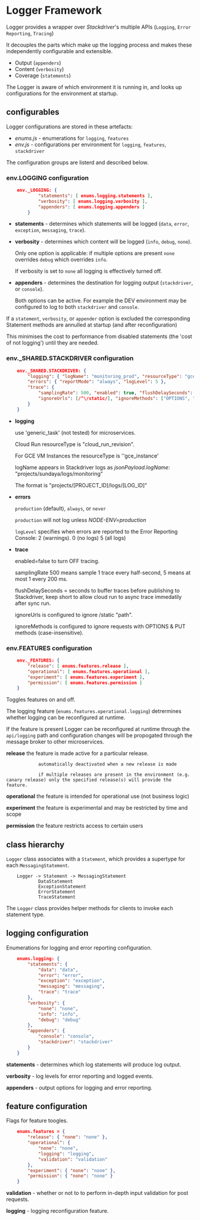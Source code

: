 # Logger Framework 
Logger provides a wrapper over _Stackdriver_'s multiple APIs (`Logging`, `Error Reporting`, `Tracing`)

It decouples the parts which make up the logging process and makes these independently configurable and extensible.
- Output (`appenders`)
- Content (`verbosity`)
- Coverage (`statements`)

The Logger is aware of which environment it is running in, and looks up configurations for the environment at startup.

## configurables
Logger configurations are stored in these artefacts:

- _enums.js_   -   enumerations for   `logging`, `features`
- _env.js_     -   configurations per environment for  `logging`, `features`, `stackdriver` 

The configuration groups are listerd and described below.

### env.LOGGING configuration
```json
    env._LOGGING: {
            "statements": [ enums.logging.statements ],
            "verbosity": [ enums.logging.verbosity ],
            "appenders": [ enums.logging.appenders ]
        }
```
- __statements__    - determines which statements will be logged (`data`, `error`, `exception`, `messaging`, `trace`). 

- __verbosity__     - determines which content will be logged (`info`, `debug`, `none`). 

    Only one option is applicable: if multiple options are present `none` overrides `debug` which overrides `info`.

    If verbosity is set to `none` all logging is effectively turned off.
    
- __appenders__     - determines the destination for logging output (`stackdriver`, or `console`).
                    
    Both options can be active. For example the DEV environment may be configured to log to both `stackdriver` and `console`.

If a `statement`, `verbosity`, or `appender` option is excluded the corresponding Statement methods are annulled at startup (and after reconfiguration)

This minimises the cost to performance from disabled statements (the 'cost of not logging') until they are needed.


### env._SHARED.STACKDRIVER configuration
```json
    env._SHARED.STACKDRIVER: {
        "logging": { "logName": "monitoring_prod", "resourceType": "gce_instance" },  
        "errors": { "reportMode": "always", "logLevel": 5 },                          
        "trace": {
            "samplingRate": 500, "enabled": true, "flushDelaySeconds": 1,             
            "ignoreUrls": [/^\/static/], "ignoreMethods": ["OPTIONS", "PUT"]        
        }
    }
```
- __logging__   
    
    use 'generic_task' (not tested) for microservices. 
                
    Cloud Run resourceType is "cloud_run_revision".

    For GCE VM Instances the resourceType is ''gce_instance'

    logName appears in Stackdriver logs as _jsonPayload.logName_: "projects/sundaya/logs/monitoring"

    The format is "projects/[PROJECT_ID]/logs/[LOG_ID]"

- __errors__    
    
    `production` (default), `always`, or `never` 

    `production` will not log unless _NODE-ENV=production_

    `logLevel` specifies when errors are reported to the Error Reporting Console: 2 (warnings). 0 (no logs) 5 (all logs)      

- __trace__     

    enabled=false to turn OFF tracing. 

    samplingRate 500 means sample 1 trace every half-second, 5 means at most 1 every 200 ms. 

    flushDelaySeconds = seconds to buffer traces before publishing to Stackdriver, keep short to allow cloud run to async trace immedatily after sync run.

    ignoreUrls is configured to ignore /static "path".

    ignoreMethods is configured to ignore requests with OPTIONS & PUT methods (case-insensitive).


### env.FEATURES configuration
```json
    env._FEATURES: {
        "release": [ enums.features.release ],
        "operational": [ enums.features.operational ],
        "experiment": [ enums.features.experiment ],
        "permission": [ enums.features.permission ]
    }
```
Toggles features on and off.

The logging feature (`enums.features.operational.logging`) detrermines whether logging can be reconfigured at runtime.

If the feature is present Logger can be reconfigured at runtime through the `api/logging` path and configuration changes will be propogated through the message broker to other microservices.


__release__     the feature is made active for a particular release.

                automatically deactivated when a new release is made

                if multiple releases are present in the environment (e.g. canary release) only the specified release(s) will provide the feature. 

__operational__ the feature is intended for operational use (not business logic)

__experiment__  the feature is experimental and may be restricted by time and scope

__permission__  the feature restricts access to certain users


## class hierarchy
`Logger` class associates with a `Statement`, which provides a supertype for each `MessagingStatement`.

        Logger -> Statement -> MessagingStatement
                DataStatement
                ExceptionStatement
                ErrorStatement
                TraceStatement

The `Logger` class provides helper methods for clients to invoke each statement type.

## logging configuration

Enumerations for logging and error reporting configuration.

```json
    enums.logging: {
        "statements": {
            "data": "data",
            "error": "error",
            "exception": "exception",
            "messaging": "messaging",
            "trace": "trace"
        },
        "verbosity": {
            "none": "none",
            "info": "info",
            "debug": "debug"
        },
        "appenders": {   
            "console": "console",
            "stackdriver": "stackdriver"
        }
    }
```
__statements__  - determines which log statements will produce log output.

__verbosity__   - log levels for error reporting and logged events.

__appenders__   - output options for logging and error reporting.



## feature configuration

Flags for feature toogles.

```json
    enums.features = {
        "release": { "none": "none" },
        "operational": {
            "none": "none",
            "logging": "logging",                             
            "validation": "validation"                        
        },
        "experiment": { "none": "none" },
        "permission": { "none": "none" }
    }
```
__validation__  - whether or not to to perform in-depth input validation for post requests.

__logging__     - logging reconfiguration feature.

